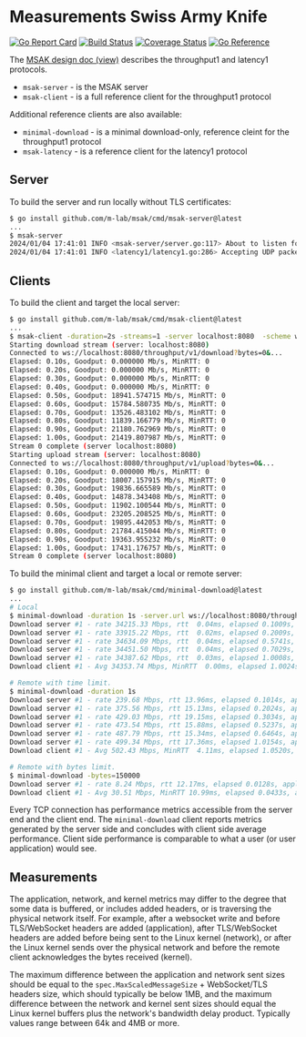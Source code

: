 # Measurements Swiss Army Knife

[![Go Report Card](https://goreportcard.com/badge/github.com/m-lab/msak)](https://goreportcard.com/report/github.com/m-lab/msak)
[![Build Status](https://github.com/m-lab/msak/actions/workflows/test.yml/badge.svg?branch=main)](https://github.com/m-lab/msak/actions/workflows/test.yml)
[![Coverage Status](https://coveralls.io/repos/github/m-lab/msak/badge.svg?branch=main)](https://coveralls.io/github/m-lab/msak?branch=main)
[![Go Reference](https://pkg.go.dev/badge/github.com/m-lab/msak.svg)](https://pkg.go.dev/github.com/m-lab/msak)

The [MSAK design doc (view)][1] describes the throughput1 and latency1 protocols.

[1]: https://docs.google.com/document/d/1OmKXGhQe2mT1gSXI2NT_SxvnKu5OHpBGIYpoWNJwmWA/edit

* `msak-server` - is the MSAK server
* `msak-client` - is a full reference client for the throughput1 protocol

Additional reference clients are also available:

* `minimal-download` - is a minimal download-only, reference cleint for the throughput1 protocol
* `msak-latency` - is a reference client for the latency1 protocol

## Server

To build the server and run locally without TLS certificates:

```sh
$ go install github.com/m-lab/msak/cmd/msak-server@latest
...
$ msak-server
2024/01/04 17:41:01 INFO <msak-server/server.go:117> About to listen for ws tests endpoint=:8080
2024/01/04 17:41:01 INFO <latency1/latency1.go:286> Accepting UDP packets...
```

## Clients

To build the client and target the local server:

```sh
$ go install github.com/m-lab/msak/cmd/msak-client@latest
...
$ msak-client -duration=2s -streams=1 -server localhost:8080  -scheme ws
Starting download stream (server: localhost:8080)
Connected to ws://localhost:8080/throughput/v1/download?bytes=0&...
Elapsed: 0.10s, Goodput: 0.000000 Mb/s, MinRTT: 0
Elapsed: 0.20s, Goodput: 0.000000 Mb/s, MinRTT: 0
Elapsed: 0.30s, Goodput: 0.000000 Mb/s, MinRTT: 0
Elapsed: 0.40s, Goodput: 0.000000 Mb/s, MinRTT: 0
Elapsed: 0.50s, Goodput: 18941.574715 Mb/s, MinRTT: 0
Elapsed: 0.60s, Goodput: 15784.580735 Mb/s, MinRTT: 0
Elapsed: 0.70s, Goodput: 13526.483102 Mb/s, MinRTT: 0
Elapsed: 0.80s, Goodput: 11839.166779 Mb/s, MinRTT: 0
Elapsed: 0.90s, Goodput: 21180.762969 Mb/s, MinRTT: 0
Elapsed: 1.00s, Goodput: 21419.807987 Mb/s, MinRTT: 0
Stream 0 complete (server localhost:8080)
Starting upload stream (server: localhost:8080)
Connected to ws://localhost:8080/throughput/v1/upload?bytes=0&...
Elapsed: 0.10s, Goodput: 0.000000 Mb/s, MinRTT: 0
Elapsed: 0.20s, Goodput: 18007.157915 Mb/s, MinRTT: 0
Elapsed: 0.30s, Goodput: 19836.665589 Mb/s, MinRTT: 0
Elapsed: 0.40s, Goodput: 14878.343408 Mb/s, MinRTT: 0
Elapsed: 0.50s, Goodput: 11902.100544 Mb/s, MinRTT: 0
Elapsed: 0.60s, Goodput: 23205.208525 Mb/s, MinRTT: 0
Elapsed: 0.70s, Goodput: 19895.442053 Mb/s, MinRTT: 0
Elapsed: 0.80s, Goodput: 21784.415044 Mb/s, MinRTT: 0
Elapsed: 0.90s, Goodput: 19363.955232 Mb/s, MinRTT: 0
Elapsed: 1.00s, Goodput: 17431.176757 Mb/s, MinRTT: 0
Stream 0 complete (server localhost:8080)
```

To build the minimal client and target a local or remote server:

```sh
$ go install github.com/m-lab/msak/cmd/minimal-download@latest
...
# Local
$ minimal-download -duration 1s -server.url ws://localhost:8080/throughput/v1/download
Download server #1 - rate 34215.33 Mbps, rtt  0.04ms, elapsed 0.1009s, application r/w: 0/436207616, network r/w: 0/435163654 kernel* r/w: 538/431369776
Download server #1 - rate 33915.22 Mbps, rtt  0.02ms, elapsed 0.2009s, application r/w: 0/856687767, network r/w: 0/855647819 kernel* r/w: 538/851814781
Download server #1 - rate 34634.09 Mbps, rtt  0.04ms, elapsed 0.5741s, application r/w: 0/2489321624, network r/w: 0/2488297250 kernel* r/w: 538/2485238689
Download server #1 - rate 34451.50 Mbps, rtt  0.04ms, elapsed 0.7029s, application r/w: 0/3031436447, network r/w: 0/3030417247 kernel* r/w: 538/3026848582
Download server #1 - rate 34387.62 Mbps, rtt  0.03ms, elapsed 1.0008s, application r/w: 0/4304408743, network r/w: 0/4304450273 kernel* r/w: 538/4301737109
Download client #1 - Avg 34353.74 Mbps, MinRTT  0.00ms, elapsed 1.0024s, application r/w: 0/4304409778

# Remote with time limit.
$ minimal-download -duration 1s
Download server #1 - rate 239.68 Mbps, rtt 13.96ms, elapsed 0.1014s, application r/w: 0/6815744, network r/w: 0/6400516 kernel* r/w: 1304/3039466
Download server #1 - rate 375.56 Mbps, rtt 15.13ms, elapsed 0.2024s, application r/w: 0/13632647, network r/w: 0/13112011 kernel* r/w: 1304/9503338
Download server #1 - rate 429.03 Mbps, rtt 19.15ms, elapsed 0.3034s, application r/w: 0/19925135, network r/w: 0/19298323 kernel* r/w: 1304/16271290
Download server #1 - rate 473.54 Mbps, rtt 15.88ms, elapsed 0.5237s, application r/w: 0/35654810, network r/w: 0/34737910 kernel* r/w: 1304/30997450
Download server #1 - rate 487.79 Mbps, rtt 15.34ms, elapsed 0.6464s, application r/w: 0/42995877, network r/w: 0/42564857 kernel* r/w: 1304/39414674
Download server #1 - rate 499.34 Mbps, rtt 17.36ms, elapsed 1.0154s, application r/w: 0/66065584, network r/w: 0/66158482 kernel* r/w: 1304/63380522
Download client #1 - Avg 502.43 Mbps, MinRTT  4.11ms, elapsed 1.0520s, application r/w: 0/66066624

# Remote with bytes limit.
$ minimal-download -bytes=150000
Download server #1 - rate 8.24 Mbps, rtt 12.17ms, elapsed 0.0128s, application r/w: 0/150000, network r/w: 0/164976 kernel* r/w: 1309/13146
Download client #1 - Avg 30.51 Mbps, MinRTT 10.99ms, elapsed 0.0433s, application r/w: 0/164972
```

Every TCP connection has performance metrics accessible from the server end and
the client end. The `minimal-download` client reports metrics generated by the
server side and concludes with client side average performance. Client side
performance is comparable to what a user (or user application) would see.

## Measurements

The application, network, and kernel metrics may differ to the degree
that some data is buffered, or includes added headers, or is traversing the
physical network itself. For example, after a websocket write and before
TLS/WebSocket headers are added (application), after TLS/WebSocket headers are
added before being sent to the Linux kernel (network), or after the Linux kernel
sends over the physical network and before the remote client acknowledges the
bytes received (kernel).

The maximum difference between the application and network sent sizes should be
equal to the `spec.MaxScaledMessageSize` + WebSocket/TLS headers size, which
should typically be below 1MB, and the maximum difference between the network
and kernel sent sizes should equal the Linux kernel buffers plus the network's
bandwidth delay product. Typically values range between 64k and 4MB or more.
